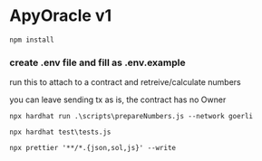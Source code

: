 # ApyOracle v1
```shell
npm install
```
### create .env file and fill as .env.example

run this to attach to a contract and retreive/calculate numbers

you can leave sending tx as is, the contract has no Owner
```shell
npx hardhat run .\scripts\prepareNumbers.js --network goerli
```
```shell
npx hardhat test\tests.js
```
```shell
npx prettier '**/*.{json,sol,js}' --write
```
